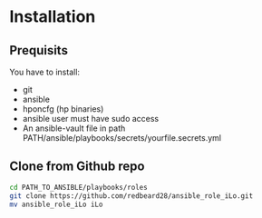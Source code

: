 # Installation

## Prequisits
You have to install:

* git
* ansible
* hponcfg (hp binaries)
* ansible user must have sudo access
* An ansible-vault file in path PATH/ansible/playbooks/secrets/yourfile.secrets.yml


## Clone from Github repo
```bash
cd PATH_TO_ANSIBLE/playbooks/roles
git clone https://github.com/redbeard28/ansible_role_iLo.git
mv ansible_role_iLo iLo
```




